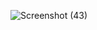 ![Screenshot (43)](https://github.com/user-attachments/assets/46ea3d92-d9c6-41cd-9383-1e9a4ddc4cbe)
